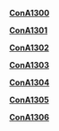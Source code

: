 **[ConA1300](NamingRules/ConA1300.md)**

**[ConA1301](NamingRules/ConA1301.md)**

**[ConA1302](NamingRules/ConA1302.md)**

**[ConA1303](NamingRules/ConA1303.md)**

**[ConA1304](NamingRules/ConA1304.md)**

**[ConA1305](NamingRules/ConA1305.md)**

**[ConA1306](NamingRules/ConA1306.md)**
